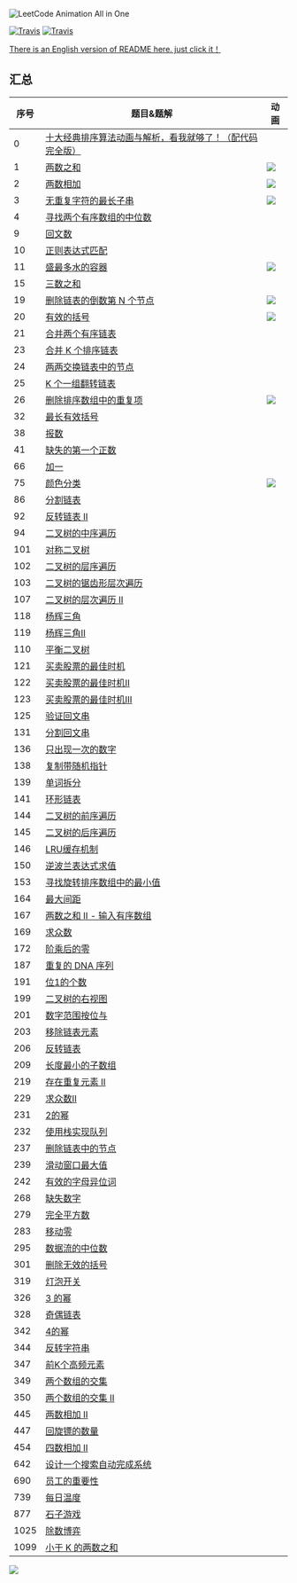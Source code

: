![LeetCode Animation All in One](https://upload-images.jianshu.io/upload_images/1940317-e837182a805cecce.png?imageMogr2/auto-orient/strip%7CimageView2/2/w/1240)

[![Travis](https://img.shields.io/badge/language-C++-red.svg)](https://developer.apple.com/.md)
[![Travis](https://img.shields.io/badge/language-Java-yellow.svg)](https://developer.apple.com/.md)


[There is an English version of README here. just click it！](https://github.com/it985/LeetCodeAnimation/blob/master/README-En.md)


## 汇总

| 序号 | 题目&题解                                                    | 动画                                                         |
| ---- | ------------------------------------------------------------ | ------------------------------------------------------------ |
| 0    | [十大经典排序算法动画与解析，看我就够了！（配代码完全版）](https://mp.weixin.qq.com/s/vn3KiV-ez79FmbZ36SX9lg) |                                                              |
| 1    | [两数之和](https://github.com/it985/LeetCodeAnimation/tree/master/notes/LeetCode第1号问题：两数之和.md) | ![](https://blog-1257126549.cos.ap-guangzhou.myqcloud.com/blog/av47v.gif) |
| 2    | [两数相加](https://github.com/it985/LeetCodeAnimation/tree/master/notes/LeetCode第2号问题：两数相加.md) | ![](https://blog-1257126549.cos.ap-guangzhou.myqcloud.com/blog/fz933.gif) |
| 3    | [无重复字符的最长子串](https://github.com/it985/LeetCodeAnimation/tree/master/notes/LeetCode第3号问题：无重复字符的最长子串.md) | ![](https://blog-1257126549.cos.ap-guangzhou.myqcloud.com/blog/vxa7f.gif) |
| 4    | [寻找两个有序数组的中位数](https://mp.weixin.qq.com/s/FBlH7o-ssj_iMEPLcvsY2w) |                                                              |
| 9    | [回文数](https://github.com/it985/LeetCodeAnimation/tree/master/notes/LeetCode第9号问题：回文数.md) |                                                              |
| 10   | [正则表达式匹配](https://mp.weixin.qq.com/s/ZoytuPt5dfP5pMODbuKnCQ) |                                                              |
| 11   | [盛最多水的容器](https://mp.weixin.qq.com/s/0PCW-7JzU8rfrLA5GQmFiQ) | ![](https://blog-1257126549.cos.ap-guangzhou.myqcloud.com/blog/en8u4.gif) |
| 15   | [三数之和](https://github.com/it985/LeetCodeAnimation/tree/master/notes/LeetCode第15号问题：三数之和.md) |                                                              |
| 19   | [删除链表的倒数第 N 个节点](https://github.com/it985/LeetCodeAnimation/tree/master/notes/LeetCode第19号问题：删除链表的倒数第N个节点.md) | ![](https://blog-1257126549.cos.ap-guangzhou.myqcloud.com/blog/metqn.gif) |
| 20   | [有效的括号](https://github.com/it985/LeetCodeAnimation/tree/master/notes/LeetCode第20号问题：有效的括号.md) | ![](https://blog-1257126549.cos.ap-guangzhou.myqcloud.com/blog/ey3lr.gif) |
| 21   | [合并两个有序链表](https://github.com/it985/LeetCodeAnimation/tree/master/notes/LeetCode第21号问题：合并两个有序链表.md) |                                                              |
| 23   | [合并 K 个排序链表](https://github.com/it985/LeetCodeAnimation/tree/master/notes/LeetCode第23号问题：合并K个排序链表.md) |                                                              |
| 24   | [两两交换链表中的节点](https://github.com/it985/LeetCodeAnimation/tree/master/notes/LeetCode第24号问题：两两交换链表中的节点.md) |                                                              |
| 25   | [K 个一组翻转链表](https://mp.weixin.qq.com/s/YOz66mJchVIEQjA7TBV2cg) |                                                              |
| 26   | [删除排序数组中的重复项](https://github.com/it985/LeetCodeAnimation/tree/master/notes/LeetCode第26号问题：删除排序数组中的重复项.md) | ![](https://blog-1257126549.cos.ap-guangzhou.myqcloud.com/blog/4tk72.gif) |
| 32   | [最长有效括号](https://mp.weixin.qq.com/s/CPIDKHsg3ROT10rVFDyDJQ) |                                                              |
| 38   | [报数](https://mp.weixin.qq.com/s/DKXJR8pNX3fKGvtSn0TEjw)    |                                                              |
| 41   | [缺失的第一个正数](<https://mp.weixin.qq.com/s?__biz=MzUyNjQxNjYyMg==&mid=2247486473&idx=3&sn=06bf5f9c17cd3cb328934acc698b0ec3&chksm=fa0e6388cd79ea9e30c67dd2e5251056d860ba45e1fcbbcd4524573072305396d06629312c91&token=1735603091&lang=zh_CN#rd>) |                                                              |
| 66   | [加一](https://github.com/it985/LeetCodeAnimation/tree/master/notes/LeetCode第66号问题：加一.md) |                                                              |
| 75   | [颜色分类](https://github.com/it985/LeetCodeAnimation/tree/master/notes/LeetCode第75号问题：颜色分类.md) | ![](https://blog-1257126549.cos.ap-guangzhou.myqcloud.com/blog/ehgxu.gif) |
| 86   | [分割链表](https://github.com/it985/LeetCodeAnimation/tree/master/notes/LeetCode第86号问题：分割链表.md) |                                                              |
| 92   | [反转链表 II](https://github.com/it985/LeetCodeAnimation/tree/master/notes/LeetCode第92号问题：反转链表II.md) |                                                              |
| 94   | [二叉树的中序遍历](https://github.com/it985/LeetCodeAnimation/tree/master/notes/LeetCode第94号问题：二叉树的中序遍历.md) |                                                              |
| 101  | [对称二叉树](https://github.com/it985/LeetCodeAnimation/tree/master/notes/LeetCode第101号问题：对称二叉树.md) |                                                              |
| 102  | [二叉树的层序遍历](https://github.com/it985/LeetCodeAnimation/tree/master/notes/LeetCode第102号问题：二叉树的层序遍历.md) |                                                              |
| 103  | [二叉树的锯齿形层次遍历](https://github.com/it985/LeetCodeAnimation/tree/master/notes/LeetCode第103号问题：二叉树的锯齿形层次遍历.md) |                                                              |
| 107  | [二叉树的层次遍历 II](https://github.com/it985/LeetCodeAnimation/tree/master/notes/LeetCode第107号问题：二叉树的层次遍历II.md) |                                                              |
| 118  | [杨辉三角](https://github.com/it985/LeetCodeAnimation/tree/master/notes/LeetCode第118号问题：杨辉三角.md) |                                                              |
| 119  | [杨辉三角II](https://github.com/it985/LeetCodeAnimation/tree/master/notes/LeetCode第119号问题：杨辉三角II.md) |                                                              |
| 110  | [平衡二叉树](https://github.com/it985/LeetCodeAnimation/tree/master/notes/LeetCode第110号问题：平衡二叉树.md) |                                                              |
| 121  | [买卖股票的最佳时机](https://github.com/it985/LeetCodeAnimation/tree/master/notes/LeetCode第121号问题：买卖股票的最佳时机.md) |                                                              |
| 122  | [买卖股票的最佳时机II](https://github.com/it985/LeetCodeAnimation/tree/master/notes/LeetCode第122号问题：买卖股票的最佳时机II.md) |                                                              |
| 123  | [买卖股票的最佳时机III](https://github.com/it985/LeetCodeAnimation/tree/master/notes/LeetCode第123号问题：买卖股票的最佳时机III.md) |                                                              |
| 125  | [验证回文串](https://github.com/it985/LeetCodeAnimation/tree/master/notes/LeetCode第125号问题：验证回文串.md) |                                                              |
| 131  | [分割回文串](https://github.com/it985/LeetCodeAnimation/tree/master/notes/LeetCode第131号问题：分割回文串.md) |                                                              |
| 136  | [只出现一次的数字](https://github.com/it985/LeetCodeAnimation/tree/master/notes/LeetCode第136号问题：只出现一次的数字.md) |                                                              |
| 138  | [复制带随机指针](https://github.com/it985/LeetCodeAnimation/tree/master/notes/LeetCode第138号问题：复制带随机指针.md) |                                                              |
| 139  | [单词拆分](https://github.com/it985/LeetCodeAnimation/tree/master/notes/LeetCode第139号问题：单词拆分.md) |                                                              |
| 141  | [环形链表](https://github.com/it985/LeetCodeAnimation/tree/master/notes/LeetCode第141号问题：环形链表.md) |                                                              |
| 144  | [二叉树的前序遍历](https://github.com/it985/LeetCodeAnimation/tree/master/notes/LeetCode第144号问题：二叉树的前序遍历.md) |                                                              |
| 145  | [二叉树的后序遍历](https://github.com/it985/LeetCodeAnimation/tree/master/notes/LeetCode第145号问题：二叉树的后序遍历.md) |                                                              |
| 146  | [LRU缓存机制](https://github.com/it985/LeetCodeAnimation/tree/master/notes/LeetCode第146号问题：LRU缓存机制.md) |                                                              |
| 150  | [逆波兰表达式求值](https://github.com/it985/LeetCodeAnimation/tree/master/notes/LeetCode第150号问题：逆波兰表达式求值.md) |                                                              |
| 153  | [寻找旋转排序数组中的最小值](<https://mp.weixin.qq.com/s?__biz=MzUyNjQxNjYyMg==&mid=2247486243&idx=3&sn=ed49d65662be56ca76753141b91ce6ef&chksm=fa0e64a2cd79edb4b64d11e3af5f0ee2f597bbd843d5f34a812ef70f0f97e190d381e77f05f8&token=387372133&lang=zh_CN#rd>) |                                                              |
| 164  | [最大间距](https://mp.weixin.qq.com/s/xHxjCDdFZyCW2pnY6Cz8SQ) |                                                              |
| 167  | [两数之和 II - 输入有序数组](https://github.com/it985/LeetCodeAnimation/tree/master/notes/LeetCode第167号问题：两数之和II-输入有序数组.md) |                                                              |
| 169  | [求众数](https://github.com/it985/LeetCodeAnimation/tree/master/notes/LeetCode第169号问题：求众数.md) |                                                              |
| 172  | [阶乘后的零](https://github.com/it985/LeetCodeAnimation/tree/master/notes/LeetCode第172号问题：阶乘后的零.md) |                                                              |
| 187  | [重复的 DNA 序列](https://github.com/it985/LeetCodeAnimation/tree/master/notes/LeetCode第187号问题：重复的DNA序列.md) |                                                              |
| 191  | [位1的个数](https://github.com/it985/LeetCodeAnimation/tree/master/notes/LeetCode第191号问题：位1的个数.md) |                                                              |
| 199  | [二叉树的右视图](https://github.com/it985/LeetCodeAnimation/tree/master/notes/LeetCode第199号问题：二叉树的右视图.md) |                                                              |
| 201  | [数字范围按位与](https://github.com/it985/LeetCodeAnimation/tree/master/notes/LeetCode第201号问题：数字范围按位与.md) |                                                              |
| 203  | [移除链表元素](https://github.com/it985/LeetCodeAnimation/tree/master/notes/LeetCode第203号问题：移除链表元素.md) |                                                              |
| 206  | [反转链表](https://github.com/it985/LeetCodeAnimation/tree/master/notes/LeetCode第206号问题：反转链表.md) |                                                              |
| 209  | [长度最小的子数组](https://github.com/it985/LeetCodeAnimation/tree/master/notes/LeetCode第209号问题：长度最小的子数组.md) |                                                              |
| 219  | [存在重复元素 II](https://github.com/it985/LeetCodeAnimation/tree/master/notes/LeetCode第219号问题：存在重复元素II.md) |                                                              |
| 229  | [求众数II](https://mp.weixin.qq.com/s/ObO4eQbjp1s1g_WXPkjixQ) |                                                              |
| 231  | [2的幂](https://github.com/it985/LeetCodeAnimation/tree/master/notes/LeetCode第231号问题：2的幂.md) |                                                              |
| 232  | [使用栈实现队列](https://mp.weixin.qq.com/s/j6w94_PjvsL9Dip_xBcqcg) |                                                              |
| 237  | [删除链表中的节点](https://mp.weixin.qq.com/s/2XdUeDNblryFpXpTUgsaMQ) |                                                              |
| 239  | [滑动窗口最大值](https://github.com/it985/LeetCodeAnimation/tree/master/notes/LeetCode第239号问题：滑动窗口最大值.md) |                                                              |
| 242  | [有效的字母异位词](https://mp.weixin.qq.com/s/o5HTxmOgpftSaQdebS9zyQ) |                                                              |
| 268  | [缺失数字](https://github.com/it985/LeetCodeAnimation/tree/master/notes/LeetCode第268号问题：缺失数字.md) |                                                              |
| 279  | [完全平方数](https://github.com/it985/LeetCodeAnimation/tree/master/notes/LeetCode第279号问题：完全平方数.md) |                                                              |
| 283  | [移动零](https://github.com/it985/LeetCodeAnimation/tree/master/notes/LeetCode第283号问题：移动零.md) |                                                              |
| 295  | [数据流的中位数](https://github.com/it985/LeetCodeAnimation/tree/master/notes/LeetCode第295号问题：数据流的中位数.md) |                                                              |
| 301  | [删除无效的括号](https://github.com/it985/LeetCodeAnimation/tree/master/notes/LeetCode第301号问题：删除无效的括号.md) |                                                              |
| 319  | [灯泡开关](https://mp.weixin.qq.com/s/u35RGvT5Bc2o7jM-Uu_ZYA) |                                                              |
| 326  | [3 的幂](https://github.com/it985/LeetCodeAnimation/tree/master/notes/LeetCode第326号问题：3的幂.md) |                                                              |
| 328  | [奇偶链表](https://github.com/it985/LeetCodeAnimation/tree/master/notes/LeetCode第328号问题：奇偶链表.md) |                                                              |
| 342  | [4的幂](https://github.com/it985/LeetCodeAnimation/tree/master/notes/LeetCode第342号问题：4的幂.md) |                                                              |
| 344  | [反转字符串](https://github.com/it985/LeetCodeAnimation/tree/master/notes/LeetCode第344号问题：反转字符串.md) |                                                              |
| 347  | [前K个高频元素](https://github.com/it985/LeetCodeAnimation/tree/master/notes/LeetCode第347号问题：前K个高频元素.md) |                                                              |
| 349  | [两个数组的交集](https://github.com/it985/LeetCodeAnimation/tree/master/notes/LeetCode第349号问题：两个数组的交集.md) |                                                              |
| 350  | [两个数组的交集 II](https://github.com/it985/LeetCodeAnimation/tree/master/notes/LeetCode第350号问题：两个数组的交集II.md) |                                                              |
| 445  | [两数相加 II](https://github.com/it985/LeetCodeAnimation/tree/master/notes/LeetCode第445号问题：两数相加II.md) |                                                              |
| 447  | [回旋镖的数量](https://github.com/it985/LeetCodeAnimation/tree/master/notes/LeetCode第447号问题：回旋镖的数量.md) |                                                              |
| 454  | [四数相加 II](https://github.com/it985/LeetCodeAnimation/tree/master/notes/LeetCode第454号问题：四数相加II.md) |                                                              |
| 642  | [设计一个搜索自动完成系统](https://github.com/it985/LeetCodeAnimation/tree/master/notes/LeetCode第642号问题：设计一个搜索自动完成系统.md) |                                                              |
| 690  | [员工的重要性](https://github.com/it985/LeetCodeAnimation/tree/master/notes/LeetCode第690号问题：员工的重要性.md) |                                                              |
| 739  | [每日温度](https://mp.weixin.qq.com/s/3kDSOHyd-qOw7apzj0Z9YQ) |                                                              |
| 877  | [石子游戏](https://github.com/it985/LeetCodeAnimation/tree/master/notes/LeetCode第877号问题：石子游戏.md) |                                                              |
| 1025 | [除数博弈](https://mp.weixin.qq.com/s/0u6z02QYj1OpAwf54k8-Dw) |                                                              |
| 1099 | [小于 K 的两数之和](https://mp.weixin.qq.com/s/S6BbLeP_th_9JheNX7NN-w) |                                                              |


![](Pictures/qrcode.jpg)
